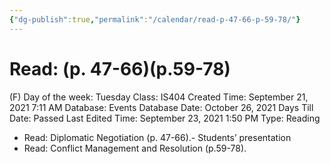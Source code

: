 ```yaml
---
{"dg-publish":true,"permalink":"/calendar/read-p-47-66-p-59-78/"}
---
```


# Read: (p. 47-66)(p.59-78)

(F) Day of the week: Tuesday
Class: IS404
Created Time: September 21, 2021 7:11 AM
Database: Events Database
Date: October 26, 2021
Days Till Date: Passed
Last Edited Time: September 23, 2021 1:50 PM
Type: Reading

- Read: Diplomatic Negotiation (p. 47-66).- Students’ presentation
- Read: Conflict Management and Resolution (p.59-78).
